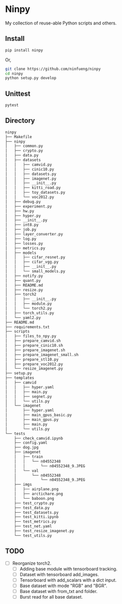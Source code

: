 # Ninpy #

My collection of reuse-able Python scripts and others.

## Install ##

```bash
pip install ninpy

```
Or,
```bash
git clone https://github.com/ninfueng/ninpy
cd ninpy
python setup.py develop
```

## Unittest ##

```bash
pytest
```

## Directory ##

```bash
ninpy
├── Makefile
├── ninpy
│   ├── common.py
│   ├── crypto.py
│   ├── data.py
│   ├── datasets
│   │   ├── camvid.py
│   │   ├── cinic10.py
│   │   ├── datasets.py
│   │   ├── imagenet.py
│   │   ├── __init__.py
│   │   ├── kitti_road.py
│   │   ├── toy_datasets.py
│   │   └── voc2012.py
│   ├── debug.py
│   ├── experiment.py
│   ├── hw.py
│   ├── hyper.py
│   ├── __init__.py
│   ├── int8.py
│   ├── job.py
│   ├── layer_converter.py
│   ├── log.py
│   ├── losses.py
│   ├── metrics.py
│   ├── models
│   │   ├── cifar_resnet.py
│   │   ├── cifar_vgg.py
│   │   ├── __init__.py
│   │   └── small_models.py
│   ├── notify.py
│   ├── quant.py
│   ├── README.md
│   ├── resize.py
│   ├── torch2
│   │   ├── __init__.py
│   │   ├── module.py
│   │   └── torch2.py
│   ├── torch_utils.py
│   └── yaml2.py
├── README.md
├── requirements.txt
├── scripts
│   ├── files_to_npy.py
│   ├── prepare_camvid.sh
│   ├── prepare_cinic10.sh
│   ├── prepare_imagenet.sh
│   ├── prepare_imagenet_small.sh
│   ├── prepare_stl10.py
│   ├── prepare_voc2012.py
│   └── resize_imagenet.py
├── setup.py
├── templates
│   ├── camvid
│   │   ├── hyper.yaml
│   │   ├── main.py
│   │   ├── segnet.py
│   │   └── utils.py
│   └── imagenet
│       ├── hyper.yaml
│       ├── main_gpus_basic.py
│       ├── main_gpus.py
│       ├── main.py
│       └── utils.py
└── tests
    ├── check_camvid.ipynb
    ├── config.yaml
    ├── dog.jpg
    ├── imagenet
    │   ├── train
    │   │   └── n04552348
    │   │       └── n04552348_9.JPEG
    │   └── val
    │       └── n04552348
    │           └── n04552348_9.JPEG
    ├── imgs
    │   ├── airplane.png
    │   ├── arctichare.png
    │   └── baboon.png
    ├── test_crypto.py
    ├── test_data.py
    ├── test_datasets.py
    ├── test_kitti.ipynb
    ├── test_metrics.py
    ├── test_net.yaml
    ├── test_resize_imagenet.py
    └── test_utils.py
```

## TODO ##

* [ ] Reorganize torch2.
    * [ ] Adding base module with tensorboard tracking.
    * [ ] Dataset with tensorboard add_images.
    * [ ] Tensorboard with add_scalars with a dict input.
    * [ ] Base dataset with mode "RGB" and "BGR".
    * [ ] Base dataset with from_txt and folder.
    * [ ] Burst read for all base dataset.
